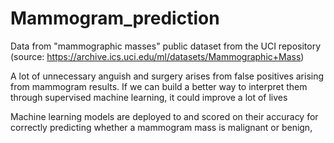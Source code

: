 # Mammogram_prediction
Data from "mammographic masses" public dataset from the UCI repository (source: https://archive.ics.uci.edu/ml/datasets/Mammographic+Mass)  

A lot of unnecessary anguish and surgery arises from false positives arising from mammogram results. If we can build a better way to interpret them through supervised machine learning, it could improve a lot of lives  

Machine learning models are deployed to and scored on their accuracy for correctly predicting whether a mammogram mass is malignant or benign,
